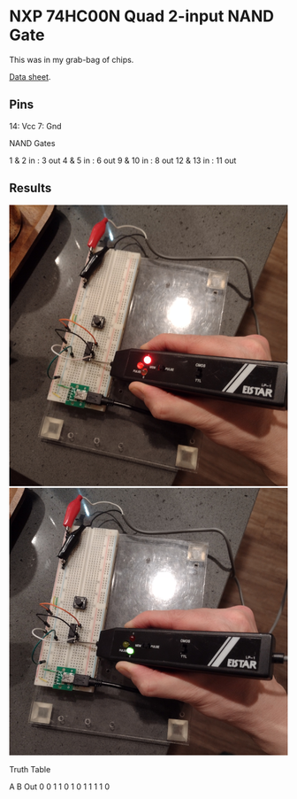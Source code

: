 # NXP 74HC00N Quad 2-input NAND Gate

This was in my grab-bag of chips.

<a href="arpoison.net/~steve/datasheets/74HC00N.pdf">Data sheet</a>.

## Pins

14: Vcc
 7: Gnd

NAND Gates

1 & 2 in : 3 out
4 & 5 in : 6 out
9 & 10 in : 8 out
12 & 13 in : 11 out

## Results

<img src="74hc00n.1.png">
<img src="74hc00n.2.png">

Truth Table

A B Out
0 0 1
1 0 1
0 1 1
1 1 0
